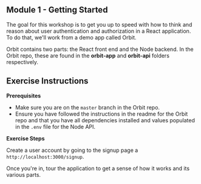 ## Module 1 - Getting Started

The goal for this workshop is to get you up to speed with how to think and reason about user authentication and authorization in a React application. To do that, we'll work from a demo app called Orbit.

Orbit contains two parts: the React front end and the Node backend. In the Orbit repo, these are found in the **orbit-app** and **orbit-api** folders respectively.

## Exercise Instructions

**Prerequisites**

- Make sure you are on the `master` branch in the Orbit repo.
- Ensure you have followed the instructions in the readme for the Orbit repo and that you have all dependencies installed and values populated in the `.env` file for the Node API.

**Exercise Steps**

Create a user account by going to the signup page a `http://localhost:3000/signup`.

Once you're in, tour the application to get a sense of how it works and its various parts.
